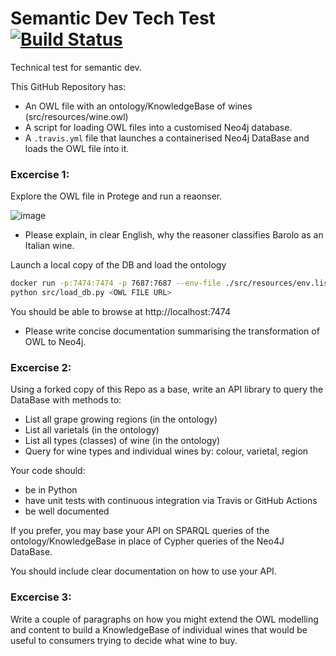 # Semantic Dev Tech Test  [![Build Status](https://travis-ci.org/EBISPOT/semantic_dev_tech_test.svg?branch=master)](https://travis-ci.org/EBISPOT/semantic_dev_tech_test)

Technical test for semantic dev.

This GitHub Repository has:

 *  An OWL file with an ontology/KnowledgeBase of wines (src/resources/wine.owl)
 *  A script for loading OWL files into a customised Neo4j database.
 *  A `.travis.yml` file that launches a containerised Neo4j DataBase and loads the OWL file into it.
 

### Excercise 1:

Explore the OWL file in Protege and run a reaonser.

![image](https://user-images.githubusercontent.com/112839/97699007-60bd2f00-1aa1-11eb-8e1a-ab8a5b1c98ac.png)

* Please explain, in clear English, why the reasoner classifies Barolo as an Italian wine.

Launch a local copy of the DB and load the ontology

```sh
docker run -p:7474:7474 -p 7687:7687 --env-file ./src/resources/env.list matentzn/vfb-prod
python src/load_db.py <OWL FILE URL>
```

You should be able to browse at http://localhost:7474

* Please write concise documentation summarising the transformation of OWL to Neo4j.

### Excercise 2: 

Using a forked copy of this Repo as a base, write an API library to query the DataBase with methods to:

* List all grape growing regions (in the ontology)
* List all varietals  (in the ontology)
* List all types (classes) of wine  (in the ontology)
* Query for wine types and individual wines by: colour, varietal, region

Your code should:
  * be in Python
  * have unit tests with continuous integration via Travis or GitHub Actions
  * be well documented

If you prefer, you may base your API on SPARQL queries of the ontology/KnowledgeBase in place of Cypher queries of the Neo4J DataBase.

You should include clear documentation on how to use your API.

### Excercise 3:

Write a couple of paragraphs on how you might extend the OWL modelling and content to build a KnowledgeBase of individual wines that would be useful to consumers trying to decide what wine to buy.
